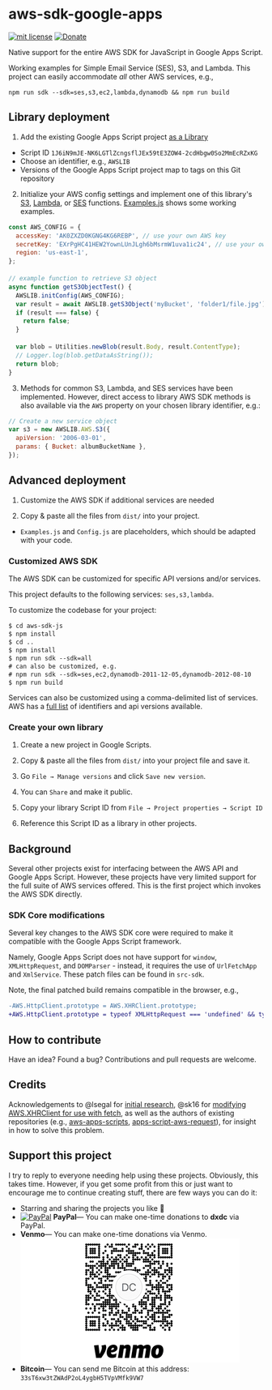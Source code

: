 # aws-sdk-google-apps

[![mit license](https://badgen.net/badge/license/MIT/red)](https://github.com/dxdc/aws-sdk-google-apps/blob/master/LICENSE)
[![Donate](https://badgen.net/badge/Donate/PayPal/91BE09)](https://paypal.me/ddcaspi)

Native support for the entire AWS SDK for JavaScript in Google Apps Script.

Working examples for Simple Email Service (SES), S3, and Lambda. This project can easily accommodate _all_ other AWS services, e.g.,

```
npm run sdk --sdk=ses,s3,ec2,lambda,dynamodb && npm run build
```

## Library deployment

1. Add the existing Google Apps Script project [as a Library](https://developers.google.com/apps-script/guides/libraries#add_a_library_to_your_script_project)

- Script ID `1J6iN9mJE-NK6LGTlZcngsflJEx59tE3ZOW4-2cdHbgw0So2MmEcRZxKG`
- Choose an identifier, e.g., `AWSLIB`
- Versions of the Google Apps Script project map to tags on this Git repository

2. Initialize your AWS config settings and implement one of this library's [S3](dist/S3.js), [Lambda](dist/Lambda.js), or [SES](dist/Ses.js) functions. [Examples.js](dist/Examples.js) shows some working examples.

```js
const AWS_CONFIG = {
  accessKey: 'AK0ZXZD0KGNG4KG6REBP', // use your own AWS key
  secretKey: 'EXrPgHC41HEW2YownLUnJLgh6bMsrmW1uva1ic24', // use your own AWS key
  region: 'us-east-1',
};

// example function to retrieve S3 object
async function getS3ObjectTest() {
  AWSLIB.initConfig(AWS_CONFIG);
  var result = await AWSLIB.getS3Object('myBucket', 'folder1/file.jpg');
  if (result === false) {
    return false;
  }

  var blob = Utilities.newBlob(result.Body, result.ContentType);
  // Logger.log(blob.getDataAsString());
  return blob;
}
```

3. Methods for common S3, Lambda, and SES services have been implemented. However, direct access to library AWS SDK methods is also available via the `AWS` property on your chosen library identifier, e.g.:

```js
// Create a new service object
var s3 = new AWSLIB.AWS.S3({
  apiVersion: '2006-03-01',
  params: { Bucket: albumBucketName },
});
```

## Advanced deployment

1. Customize the AWS SDK if additional services are needed

2. Copy & paste all the files from `dist/` into your project.

- `Examples.js` and `Config.js` are placeholders, which should be adapted with your code.

### Customized AWS SDK

The AWS SDK can be customized for specific API versions and/or services.

This project defaults to the following services: `ses,s3,lambda`.

To customize the codebase for your project:

```shell
$ cd aws-sdk-js
$ npm install
$ cd ..
$ npm install
$ npm run sdk --sdk=all
# can also be customized, e.g.
# npm run sdk --sdk=ses,ec2,dynamodb-2011-12-05,dynamodb-2012-08-10
$ npm run build
```

Services can also be customized using a comma-delimited list of services.
AWS has a [full list](https://github.com/aws/aws-sdk-js/tree/master/apis) of identifiers and api versions available.

### Create your own library

1. Create a new project in Google Scripts.

2. Copy & paste all the files from `dist/` into your project file and save it.

3. Go `File → Manage versions` and click `Save new version`.

4. You can `Share` and make it public.

5. Copy your library Script ID from `File → Project properties → Script ID`

6. Reference this Script ID as a library in other projects.

## Background

Several other projects exist for interfacing between the AWS API and Google Apps Script. However, these projects have very limited support for the full suite of AWS services offered. This is the first project which invokes the AWS SDK directly.

### SDK Core modifications

Several key changes to the AWS SDK core were required to make it compatible with the Google Apps Script framework.

Namely, Google Apps Script does not have support for `window`, `XMLHttpRequest`, and `DOMParser` - instead, it requires the use of `UrlFetchApp` and `XmlService`. These patch files can be found in `src-sdk`.

Note, the final patched build remains compatible in the browser, e.g.,

```diff
-AWS.HttpClient.prototype = AWS.XHRClient.prototype;
+AWS.HttpClient.prototype = typeof XMLHttpRequest === 'undefined' && typeof UrlFetchApp !== 'undefined' ? AWS.XHRGoogleClient.prototype : AWS.XHRClient.prototype;
```

## How to contribute

Have an idea? Found a bug? Contributions and pull requests are welcome.

## Credits

Acknowledgements to @lsegal for [initial research](https://github.com/aws/aws-sdk-js/issues/620), @sk16 for [modifying AWS.XHRClient for use with fetch](https://github.com/aws/aws-sdk-js/issues/1902), as well as the authors of existing repositories (e.g., [aws-apps-scripts](https://github.com/smithy545/aws-apps-scripts), [apps-script-aws-request](https://github.com/wmakeev/apps-script-aws-request)), for insight in how to solve this problem.

## Support this project

I try to reply to everyone needing help using these projects. Obviously, this takes time. However, if you get some profit from this or just want to encourage me to continue creating stuff, there are few ways you can do it:

- Starring and sharing the projects you like :rocket:
- [![PayPal][badge_paypal]][paypal-donations-dxdc] **PayPal**— You can make one-time donations to **dxdc** via PayPal.
- **Venmo**— You can make one-time donations via Venmo.
  ![Venmo QR Code](/images/venmo.png?raw=true 'Venmo QR Code')
- **Bitcoin**— You can send me Bitcoin at this address: `33sT6xw3tZWAdP2oL4ygbH5TVpVMfk9VW7`

[badge_paypal]: https://img.shields.io/badge/Donate-PayPal-blue.svg
[paypal-donations-dxdc]: https://paypal.me/ddcaspi
